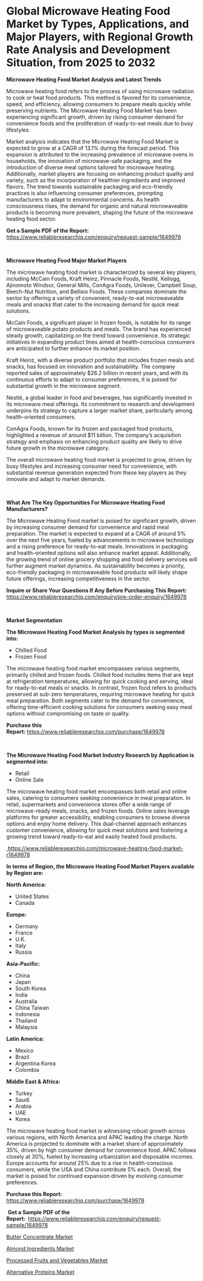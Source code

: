<p><h1>Global Microwave Heating Food Market by Types, Applications, and Major Players, with Regional Growth Rate Analysis and Development Situation, from 2025 to 2032</h1></p><p><strong>Microwave Heating Food Market Analysis and Latest Trends</strong></p>
<p><p>Microwave heating food refers to the process of using microwave radiation to cook or heat food products. This method is favored for its convenience, speed, and efficiency, allowing consumers to prepare meals quickly while preserving nutrients. The Microwave Heating Food Market has been experiencing significant growth, driven by rising consumer demand for convenience foods and the proliferation of ready-to-eat meals due to busy lifestyles.</p><p>Market analysis indicates that the Microwave Heating Food Market is expected to grow at a CAGR of 13.1% during the forecast period. This expansion is attributed to the increasing prevalence of microwave ovens in households, the innovation of microwave-safe packaging, and the introduction of diverse meal options tailored for microwave heating. Additionally, market players are focusing on enhancing product quality and variety, such as the incorporation of healthier ingredients and improved flavors. The trend towards sustainable packaging and eco-friendly practices is also influencing consumer preferences, prompting manufacturers to adapt to environmental concerns. As health consciousness rises, the demand for organic and natural microwaveable products is becoming more prevalent, shaping the future of the microwave heating food sector.</p></p>
<p><strong>Get a Sample PDF of the Report:&nbsp;</strong> <a href="https://www.reliableresearchiq.com/enquiry/request-sample/1649978?utm_campaign=1088&utm_medium=2&utm_source=Github&utm_content=ia&utm_term=14022025&utm_id=microwave-heating-food">https://www.reliableresearchiq.com/enquiry/request-sample/1649978</a></p>
<p>&nbsp;</p>
<p><strong>Microwave Heating Food Major Market Players</strong></p>
<p><p>The microwave heating food market is characterized by several key players, including McCain Foods, Kraft Heinz, Pinnacle Foods, Nestlé, Kellogg, Ajinomoto Windsor, General Mills, ConAgra Foods, Unilever, Campbell Soup, Beech-Nut Nutrition, and Bellisio Foods. These companies dominate the sector by offering a variety of convenient, ready-to-eat microwaveable meals and snacks that cater to the increasing demand for quick meal solutions.</p><p>McCain Foods, a significant player in frozen foods, is notable for its range of microwaveable potato products and meals. The brand has experienced steady growth, capitalizing on the trend toward convenience. Its strategic initiatives in expanding product lines aimed at health-conscious consumers are anticipated to further enhance its market position.</p><p>Kraft Heinz, with a diverse product portfolio that includes frozen meals and snacks, has focused on innovation and sustainability. The company reported sales of approximately $26.2 billion in recent years, and with its continuous efforts to adapt to consumer preferences, it is poised for substantial growth in the microwave segment.</p><p>Nestlé, a global leader in food and beverages, has significantly invested in its microwave meal offerings. Its commitment to research and development underpins its strategy to capture a larger market share, particularly among health-oriented consumers.</p><p>ConAgra Foods, known for its frozen and packaged food products, highlighted a revenue of around $11 billion. The company’s acquisition strategy and emphasis on enhancing product quality are likely to drive future growth in the microwave category.</p><p>The overall microwave heating food market is projected to grow, driven by busy lifestyles and increasing consumer need for convenience, with substantial revenue generation expected from these key players as they innovate and adapt to market demands.</p></p>
<p>&nbsp;</p>
<p><strong>What Are The Key Opportunities For Microwave Heating Food Manufacturers?</strong></p>
<p><p>The Microwave Heating Food market is poised for significant growth, driven by increasing consumer demand for convenience and rapid meal preparation. The market is expected to expand at a CAGR of around 5% over the next five years, fueled by advancements in microwave technology and a rising preference for ready-to-eat meals. Innovations in packaging and health-oriented options will also enhance market appeal. Additionally, the growing trend of online grocery shopping and food delivery services will further augment market dynamics. As sustainability becomes a priority, eco-friendly packaging in microwaveable food products will likely shape future offerings, increasing competitiveness in the sector.</p></p>
<p><strong>Inquire or Share Your Questions If Any Before Purchasing This Report:</strong> <a href="https://www.reliableresearchiq.com/enquiry/pre-order-enquiry/1649978?utm_campaign=1088&utm_medium=2&utm_source=Github&utm_content=ia&utm_term=14022025&utm_id=microwave-heating-food">https://www.reliableresearchiq.com/enquiry/pre-order-enquiry/1649978</a></p>
<p>&nbsp;</p>
<p><strong>Market Segmentation</strong></p>
<p><strong>The Microwave Heating Food Market Analysis by types is segmented into:</strong></p>
<p><ul><li>Chilled Food</li><li>Frozen Food</li></ul></p>
<p><p>The microwave heating food market encompasses various segments, primarily chilled and frozen foods. Chilled food includes items that are kept at refrigeration temperatures, allowing for quick cooking and serving, ideal for ready-to-eat meals or snacks. In contrast, frozen food refers to products preserved at sub-zero temperatures, requiring microwave heating for quick meal preparation. Both segments cater to the demand for convenience, offering time-efficient cooking solutions for consumers seeking easy meal options without compromising on taste or quality.</p></p>
<p><strong>Purchase this Report:&nbsp;</strong><a href="https://www.reliableresearchiq.com/purchase/1649978?utm_campaign=1088&utm_medium=2&utm_source=Github&utm_content=ia&utm_term=14022025&utm_id=microwave-heating-food">https://www.reliableresearchiq.com/purchase/1649978</a></p>
<p>&nbsp;</p>
<p><strong>The Microwave Heating Food Market Industry Research by Application is segmented into:</strong></p>
<p><ul><li>Retail</li><li>Online Sale</li></ul></p>
<p><p>The microwave heating food market encompasses both retail and online sales, catering to consumers seeking convenience in meal preparation. In retail, supermarkets and convenience stores offer a wide range of microwave-ready meals, snacks, and frozen foods. Online sales leverage platforms for greater accessibility, enabling consumers to browse diverse options and enjoy home delivery. This dual-channel approach enhances customer convenience, allowing for quick meal solutions and fostering a growing trend toward ready-to-eat and easily heated food products.</p></p>
<p><a href="https://www.reliableresearchiq.com/microwave-heating-food-market-r1649978?utm_campaign=1088&utm_medium=2&utm_source=Github&utm_content=ia&utm_term=14022025&utm_id=microwave-heating-food">&nbsp;https://www.reliableresearchiq.com/microwave-heating-food-market-r1649978</a></p>
<p><strong>In terms of Region, the Microwave Heating Food Market Players available by Region are:</strong></p>
<p>
    <p> <strong> North America: </strong>
        <ul>
            <li>United States</li>
            <li>Canada</li>
        </ul>
        </p> 
    <p> <strong> Europe: </strong>
        <ul>
            <li>Germany</li>
            <li>France</li>
            <li>U.K.</li>
            <li>Italy</li>
            <li>Russia</li>
        </ul>
        </p> 
    <p> <strong> Asia-Pacific: </strong>
        <ul>
            <li>China</li>
            <li>Japan</li>
            <li>South Korea</li>
            <li>India</li>
            <li>Australia</li>
            <li>China Taiwan</li>
            <li>Indonesia</li>
            <li>Thailand</li>
            <li>Malaysia</li>
        </ul>
        </p> 
    <p> <strong> Latin America: </strong>
        <ul>
            <li>Mexico</li>
            <li>Brazil</li>
            <li>Argentina Korea</li>
            <li>Colombia</li>
        </ul>
        </p> 
    <p> <strong> Middle East & Africa: </strong>
        <ul>
            <li>Turkey</li>
            <li>Saudi</li>
            <li>Arabia</li>
            <li>UAE</li>
            <li>Korea</li>
        </ul>
    </p>
    </p>
<p><p>The microwave heating food market is witnessing robust growth across various regions, with North America and APAC leading the charge. North America is projected to dominate with a market share of approximately 35%, driven by high consumer demand for convenience food. APAC follows closely at 30%, fueled by increasing urbanization and disposable incomes. Europe accounts for around 25% due to a rise in health-conscious consumers, while the USA and China contribute 5% each. Overall, the market is poised for continued expansion driven by evolving consumer preferences.</p></p>
<p><strong>Purchase this Report: </strong><a href="https://www.reliableresearchiq.com/purchase/1649978?utm_campaign=1088&utm_medium=2&utm_source=Github&utm_content=ia&utm_term=14022025&utm_id=microwave-heating-food">https://www.reliableresearchiq.com/purchase/1649978</a></p>
<p>&nbsp;<strong>Get a Sample PDF of the Report:&nbsp;&nbsp;</strong><a href="https://www.reliableresearchiq.com/enquiry/request-sample/1649978?utm_campaign=1088&utm_medium=2&utm_source=Github&utm_content=ia&utm_term=14022025&utm_id=microwave-heating-food">https://www.reliableresearchiq.com/enquiry/request-sample/1649978</a></p>
<p><strong></strong></p>
<p><p><a href="https://github.com/herakterroem/Market-Research-Report-List-1/blob/main/butter-concentrate-market.md?utm_campaign=1088&utm_medium=2&utm_source=Github&utm_content=ia&utm_term=14022025&utm_id=microwave-heating-food">Butter Concentrate Market</a></p><p><a href="https://github.com/armsinwan/Market-Research-Report-List-1/blob/main/almond-ingredients-market.md?utm_campaign=1088&utm_medium=2&utm_source=Github&utm_content=ia&utm_term=14022025&utm_id=microwave-heating-food">Almond Ingredients Market</a></p><p><a href="https://github.com/sirayedantte/Market-Research-Report-List-1/blob/main/processed-fruits-and-vegetables-market.md?utm_campaign=1088&utm_medium=2&utm_source=Github&utm_content=ia&utm_term=14022025&utm_id=microwave-heating-food">Processed Fruits and Vegetables Market</a></p><p><a href="https://github.com/biyajausenik/Market-Research-Report-List-1/blob/main/alternative-proteins-market.md?utm_campaign=1088&utm_medium=2&utm_source=Github&utm_content=ia&utm_term=14022025&utm_id=microwave-heating-food">Alternative Proteins Market</a></p></p>